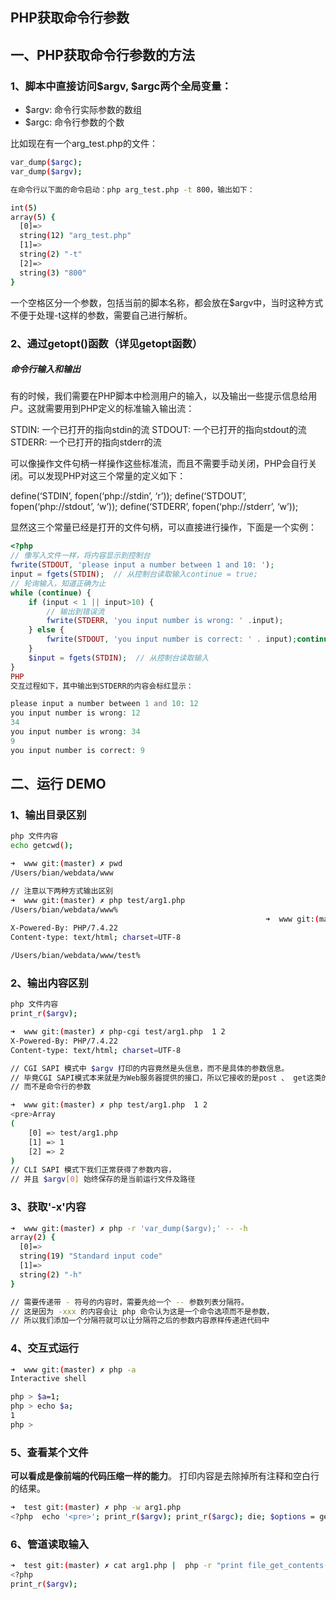 ## PHP获取命令行参数

## 一、PHP获取命令行参数的方法

### 1、脚本中直接访问\$argv, \$argc两个全局变量：

* \$argv: 命令行实际参数的数组
* \$argc: 命令行参数的个数

比如现在有一个arg_test.php的文件：

``` sh
var_dump($argc);
var_dump($argv);

在命令行以下面的命令启动：php arg_test.php -t 800，输出如下：

int(5)
array(5) {
  [0]=>
  string(12) "arg_test.php"
  [1]=>
  string(2) "-t"
  [2]=>
  string(3) "800"
}

```

一个空格区分一个参数，包括当前的脚本名称，都会放在$argv中，当时这种方式不便于处理-t这样的参数，需要自己进行解析。

### 2、**通过getopt()函数（详见getopt函数）**

##### 命令行输入和输出

有的时候，我们需要在PHP脚本中检测用户的输入，以及输出一些提示信息给用户。这就需要用到PHP定义的标准输入输出流：

STDIN: 一个已打开的指向stdin的流
STDOUT: 一个已打开的指向stdout的流
STDERR: 一个已打开的指向stderr的流

可以像操作文件句柄一样操作这些标准流，而且不需要手动关闭，PHP会自行关闭。可以发现PHP对这三个常量的定义如下：

define(‘STDIN’, fopen(‘php://stdin’, ‘r’));
define(‘STDOUT’, fopen(‘php://stdout’, ‘w’));
define(‘STDERR’, fopen(‘php://stderr’, ‘w’));

显然这三个常量已经是打开的文件句柄，可以直接进行操作，下面是一个实例：

```php
<?php
// 像写入文件一样，将内容显示到控制台
fwrite(STDOUT, 'please input a number between 1 and 10: ');
input = fgets(STDIN);  // 从控制台读取输入continue = true;
// 轮询输入，知道正确为止
while (continue) {
    if (input < 1 || input>10) {
        // 输出到错误流
        fwrite(STDERR, 'you input number is wrong: ' .input);
    } else {
        fwrite(STDOUT, 'you input number is correct: ' . input);continue = false;
    }
    $input = fgets(STDIN);  // 从控制台读取输入
}
PHP
交互过程如下，其中输出到STDERR的内容会标红显示：

please input a number between 1 and 10: 12
you input number is wrong: 12
34
you input number is wrong: 34
9
you input number is correct: 9

```

## 二、运行 DEMO

### 1、输出目录区别

```sh
php 文件内容
echo getcwd();

➜  www git:(master) ✗ pwd
/Users/bian/webdata/www

// 注意以下两种方式输出区别
➜  www git:(master) ✗ php test/arg1.php 
/Users/bian/webdata/www%  
                                                         ➜  www git:(master) ✗ php-cgi test/arg1.php
X-Powered-By: PHP/7.4.22
Content-type: text/html; charset=UTF-8

/Users/bian/webdata/www/test%   

```

### 2、输出内容区别

```sh
php 文件内容
print_r($argv);

➜  www git:(master) ✗ php-cgi test/arg1.php  1 2
X-Powered-By: PHP/7.4.22
Content-type: text/html; charset=UTF-8

// CGI SAPI 模式中 $argv 打印的内容竟然是头信息，而不是具体的参数信息。
// 毕竟CGI SAPI模式本来就是为Web服务器提供的接口，所以它接收的是post 、 get这类的参数
// 而不是命令行的参数

➜  www git:(master) ✗ php test/arg1.php  1 2
<pre>Array
(
    [0] => test/arg1.php
    [1] => 1
    [2] => 2
)
// CLI SAPI 模式下我们正常获得了参数内容，
// 并且 $argv[0] 始终保存的是当前运行文件及路径

```

### 3、获取'-x'内容

```sh
➜  www git:(master) ✗ php -r 'var_dump($argv);' -- -h
array(2) {
  [0]=>
  string(19) "Standard input code"
  [1]=>
  string(2) "-h"
}

// 需要传递带 - 符号的内容时，需要先给一个 -- 参数列表分隔符。
// 这是因为 -xxx 的内容会让 php 命令认为这是一个命令选项而不是参数，
// 所以我们添加一个分隔符就可以让分隔符之后的参数内容原样传递进代码中
```

### 4、交互式运行

```sh
➜  www git:(master) ✗ php -a
Interactive shell

php > $a=1;
php > echo $a;
1
php > 
```

### 5、查看某个文件

**可以看成是像前端的代码压缩一样的能力**。 打印内容是去除掉所有注释和空白行的结果。

```sh
➜  test git:(master) ✗ php -w arg1.php                    
<?php  echo '<pre>'; print_r($argv); print_r($argc); die; $options = getopt('a:b:cde'); echo '<pre>'; print_r($options); %   
```

### 6、管道读取输入

```sh
➜  test git:(master) ✗ cat arg1.php |  php -r "print file_get_contents('php://stdin');"
<?php 
print_r($argv);
```
